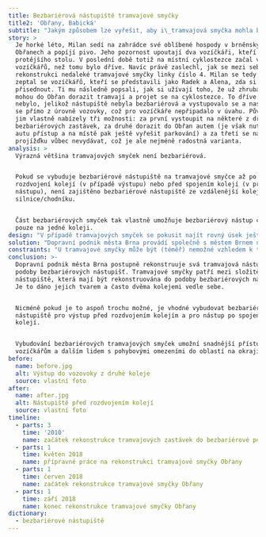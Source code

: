 ```yaml
---
title: Bezbariérová nástupiště tramvajové smyčky
title2: 'Obřany, Babická'
subtitle: "Jakým způsobem lze vyřešit, aby i\_tramvajová smyčka mohla být bezbariérová?"
story: >
  Je horké léto, Milan sedí na zahrádce své oblíbené hospody v brněnských
  Obřanech a popíjí pivo. Jeho pozornost upoutají dva vozíčkáři, kteří sedí u
  protějšího stolu. V poslední době totiž na místní cyklostezce začal vídat více
  vozíčkářů, než tomu bylo dříve. Navíc právě zaslechl, jak se mezi sebou baví o
  rekonstrukci nedaleké tramvajové smyčky linky číslo 4. Milan se tedy osmělil a
  zeptal se vozíčkářů, kteří se představili jako Radek a Alena, zda si může
  přisednout. Ti mu následně popsali, jak si užívají toho, že už zhruba rok
  mohou do Obřan dorazit tramvají a projet se na cyklostezce. To dříve možné
  nebylo, jelikož nástupiště nebyla bezbariérová a vystupovalo se a nastupovalo
  se přímo z úrovně vozovky, což pro vozíčkáře nepřipadalo v úvahu. Původně se
  jim vlastně nabízely tři možnosti: za první vystoupit na některé z dřívějších
  bezbariérových zastávek, za druhé dorazit do Obřan autem (je však nutné mít k
  autu přístup a na místě pak ještě vyřešit parkování) a za třetí se na
  projížďku vůbec nevydávat, což je ale nejméně radostná varianta.     
analysis: >
  Výrazná většina tramvajových smyček není bezbariérová.


  Pokud se vybuduje bezbariérové nástupiště na tramvajové smyčce až po
  rozdvojení kolejí (v případě výstupu) nebo před spojením kolejí (v případě
  nástupu), není zajištěno bezbariérové nástupiště ze vzdálenější koleje od
  silnice/chodníku.


  Část bezbariérových smyček tak vlastně umožňuje bezbariérový nástup či výstup
  pouze na jedné koleji.
design: "V případě tramvajových smyček se pokusit najít rovný úsek ještě před rozdvojením kolejí pro výstup, resp. až po spojení kolejí pro nástup, tak aby mohlo nové bezbariérové nástupiště složit pro všechny spoje. Hledání rovného úseku je možné uzpůsobit aktuálním terénním podmínkám.\r\n\n"
solution: "Dopravní podnik města Brna provádí společně s městem Brnem už několik let modernizaci jednotlivých úseků tramvajových tratí, jejichž součástí je také budování bezbariérových nástupišť na zastávkách, a to včetně tramvajových smyček.\n\nV případě tramvajové smyčky „Obřany, Babická“ byla v létě 2018 provedena rekonstrukce, která umožnila vybudování dvou bezbariérových nástupišť (pro výstup a nástup). Jedná se o nástupiště s nájezdovými rampami, kdy výška nástupní hrany odpovídá normě a vysunutá plošina z tramvaje má předepsaný sklon. Důležitost této rekonstrukce spočívá v tom, že se jedná také o jednu z prvních tramvajových smyček, kde se podařilo vybudovat bezbariérové nástupiště pro výstup v místě před rozdvojením kolejí, resp. bezbariérové nástupiště pro nástup v místě po spojení dvou kolejí. Toto řešení umožňuje využití bezbariérových nástupišť pro všechny spoje, které do smyčky přijíždějí, resp. z ní vyjíždějí (toto například neumožňuje řešení u smyček „Bystrc, Ečerova“ či „Lesná, Čertova rokle“, kde tak v bezbariérovém režimu funguje pouze pravá kolej).\r\n\n"
constraints: "U tramvajové smyčky může být (téměř) nemožné vzhledem k terénu, vedení dopravní infrastruktury a dalším okolnostem vybudovat bezbariérová nástupiště před rozdvojením kolejí pro výstup či před spojením dvou kolejí pro nástup. \r\n\nZ výše popsaných důvodů je rekonstrukce tramvajových smyček do bezbariérové podoby mnohdy finančně nákladnější oproti „klasickým“ tramvajovým zastávkám.\n\nV případě tramvajové smyčky „Obřany, Babická“ chybí vodicí linie podél nástupiště (to znamená absence obrubníku mezi nástupištěm a trávníkem).\n\n"
conclusion: >-
  Dopravní podnik města Brna postupně rekonstruuje svá tramvajová nástupiště do
  podoby bezbariérových nástupišť. Tramvajové smyčky patří mezi složitější
  nástupiště, která mají být rekonstruována do podoby bezbariérových nástupišť.
  Je to dáno jejich tvarem a často dvěma kolejemi vedle sebe.


  Nicméně pokud je to aspoň trochu možné, je vhodné vybudovat bezbariérová
  nástupiště pro výstup před rozdvojením kolejím a pro nástup po spojení dvou
  kolejí.


  Vybudování bezbariérových tramvajových smyček umožní snadnější přístup
  vozíčkářům a dalším lidem s pohybovými omezeními do oblastí na okrajích města.
before:
  name: before.jpg
  alt: Výstup do vozovoky z druhé koleje
  source: vlastní foto
after:
  name: after.jpg
  alt: Nástupiště před rozdvojením kolejí
  source: vlastní foto
timeline:
  - parts: 3
    time: '2010'
    name: začátek rekonstrukce tramvajových zastávek do bezbariérové podoby
  - parts: 1
    time: květen 2018
    name: přípravné práce na rekonstrukci tramvajové smyčky Obřany
  - parts: 1
    time: červen 2018
    name: začátek rekonstrukce tramvajové smyčky Obřany
  - parts: 1
    time: září 2018
    name: konec rekonstrukce tramvajové smyčky Obřany
dictionary:
  - bezbariérové nástupiště
---
```

